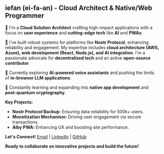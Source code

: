 ## iefan (ei-fa-an) - Cloud Architect & Native/Web Programmer

👋 I'm a **Cloud Solution Architect** crafting high-impact applications with a focus on **user experience** and **cutting-edge tech** like **AI** and **PWAs**.

🚀 I've built robust systems for platforms like **Nostr Protocol**, enhancing reliability and engagement. My expertise includes **cloud architecture (AWS, Azure), web development (React, Node.js), and AI integration**. I'm a passionate advocate for **decentralized tech** and an active **open-source contributor**.

🔭 Currently exploring **AI-powered voice assistants** and pushing the limits of **in-browser LLM applications**. 

🌱  Constantly learning and expanding into **native app development** and **post-quantum cryptography**.

**Key Projects:**

* **Nostr Protocol Backup:** Ensuring data reliability for 500k+ users.
* **Monetization Mechanism:** Driving user engagement via secure transactions.
* **Alby PWA:** Enhancing UX and boosting site performance.

**Let's Connect!**
[Email](your_email_here) | [LinkedIn](your_linkedin_profile_here) | [GitHub](your_github_profile_here) 

**Ready to collaborate on innovative projects and build the future!** 
